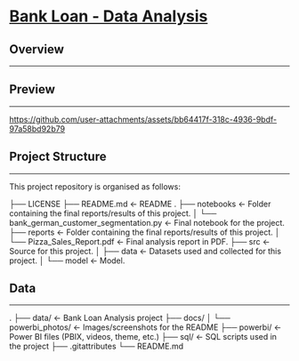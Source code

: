 # [Bank Loan - Data Analysis](https://app.powerbi.com/view?r=eyJrIjoiMmZjYjg1NzctZTk0ZS00OTRmLThlYWUtZTlkZjA3ZjU4ODc2IiwidCI6IjFlYmE0NDNmLTIzZTUtNDUzNC05MGQxLTA5NzZhYWJlODZhYyIsImMiOjR9 "Power BI link")

## Overview
------------------------


## Preview
------------------------
https://github.com/user-attachments/assets/bb64417f-318c-4936-9bdf-97a58bd92b79

## Project Structure
------------------------
This project repository is organised as follows: 

├── LICENSE
├── README.md              <- README .
├── notebooks              <- Folder containing the final reports/results of this project.
│   └── bank_german_customer_segmentation.py  <- Final notebook for the project.
├── reports                <- Folder containing the final reports/results of this project.
│   └── Pizza_Sales_Report.pdf                <- Final analysis report in PDF.
├── src                    <- Source for this project.
│   ├── data               <- Datasets used and collected for this project.
│   └── model              <- Model.


## Data
------------------------


.
├── data/                    <- Bank Loan Analysis project
├── docs/
│   └── powerbi_photos/      <- Images/screenshots for the README
├── powerbi/                 <- Power BI files (PBIX, videos, theme, etc.)
├── sql/                     <- SQL scripts used in the project
├── .gitattributes
└── README.md